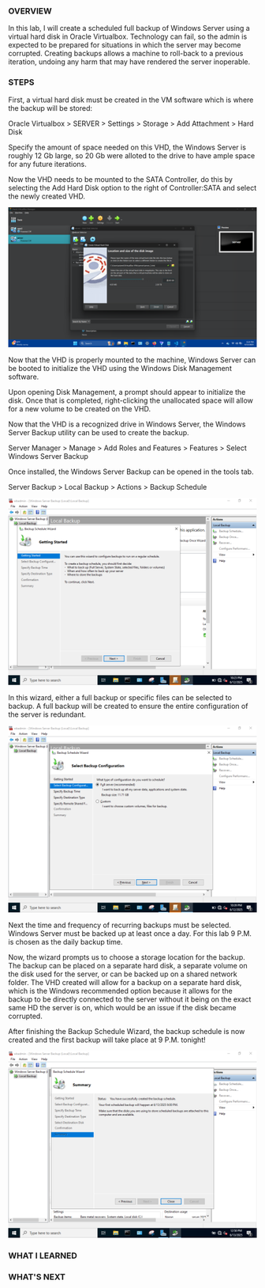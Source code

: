 ### OVERVIEW

In this lab, I will create a scheduled full backup of Windows Server using a virtual hard disk in Oracle Virtualbox. Technology can fail, so the admin is expected to be prepared for situations in which the server may become corrupted. Creating backups allows a machine to roll-back to a previous iteration, undoing any harm that may have rendered the server inoperable. 

### STEPS

First, a virtual hard disk must be created in the VM software which is where the backup will be stored:

Oracle Virtualbox > SERVER > Settings > Storage > Add Attachment > Hard Disk

Specify the amount of space needed on this VHD, the Windows Server is roughly 12 Gb large, so 20 Gb were alloted to the drive to have ample space for any future iterations. 

Now the VHD needs to be mounted to the SATA Controller, do this by selecting the Add Hard Disk option to the right of Controller:SATA and select the newly created VHD. 

![VHD](screenshots/45.png)

Now that the VHD is properly mounted to the machine, Windows Server can be booted to initialize the VHD  using the Windows Disk Management software. 

Upon opening Disk Management, a prompt should appear to initialize the disk. Once that is completed, right-clicking the unallocated space will allow for a new volume to be created on the VHD. 

Now that the VHD is a recognized drive in Windows Server, the Windows Server Backup utility can be used to create the backup. 

Server Manager > Manage > Add Roles and Features > Features > Select Windows Server Backup

Once installed, the Windows Server Backup can be opened in the tools tab.

Server Backup > Local Backup > Actions > Backup Schedule

![Backup Schedule Wizard](screenshots/41.PNG)

In this wizard, either a full backup or specific files can be selected to backup. A full backup will be created to ensure the entire configuration of the server is redundant. 

![Backup Schedule Wizard 2](screenshots/42.PNG)

Next the time and frequency of recurring backups must be selected. Windows Server must be backed up at least once a day. For this lab 9 P.M. is chosen as the daily backup time. 

Now, the wizard prompts us to choose a storage location for the backup. The backup can be placed on a separate hard disk, a separate volume on the disk used for the server, or can be backed up on a shared network folder. The VHD created will allow for a backup on a separate hard disk, which is the Windows recommended option because it allows for the backup to be directly connected to the server without it being on the exact same HD the server is on, which would be an issue if the disk became corrupted. 

After finishing the Backup Schedule Wizard, the backup schedule is now created and the first backup will take place at 9 P.M. tonight!

![Backup Created](screenshots/44.PNG)

### WHAT I LEARNED



### WHAT'S NEXT

